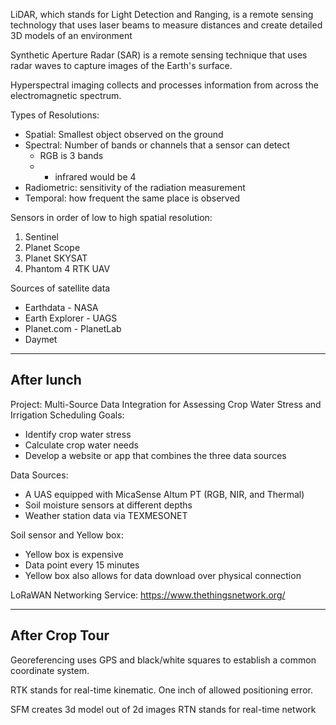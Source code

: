 LiDAR, which stands for Light Detection and Ranging, is a remote sensing technology that uses laser beams to measure distances and create detailed 3D models of an environment

Synthetic Aperture Radar (SAR) is a remote sensing technique that uses radar waves to capture images of the Earth's surface.

Hyperspectral imaging collects and processes information from across the electromagnetic spectrum.

Types of Resolutions:
- Spatial: Smallest object observed on the ground
- Spectral: Number of bands or channels that a sensor can detect
	- RGB is 3 bands
	- + infrared would be 4
- Radiometric: sensitivity of the radiation measurement
- Temporal: how frequent the same place is observed

Sensors in order of low to high spatial resolution:
1. Sentinel
2. Planet Scope
3. Planet SKYSAT
4. Phantom 4 RTK UAV
   
Sources of satellite data
- Earthdata - NASA
- Earth Explorer - UAGS
- Planet.com - PlanetLab
- Daymet
---
## After lunch
Project: Multi-Source Data Integration for Assessing Crop Water Stress and Irrigation Scheduling
Goals:
- Identify crop water stress
- Calculate crop water needs
- Develop a website or app that combines the three data sources

Data Sources:
 - A UAS equipped with MicaSense Altum PT (RGB, NIR, and Thermal)
 - Soil moisture sensors at different depths
 - Weather station data via TEXMESONET

Soil sensor and Yellow box:
- Yellow box is expensive
- Data point every 15 minutes
- Yellow box also allows for data download over physical connection

LoRaWAN Networking Service: https://www.thethingsnetwork.org/

---
## After Crop Tour

Georeferencing uses GPS and black/white squares to establish a common coordinate system. 

RTK stands for real-time kinematic.
One inch of allowed positioning error.

SFM creates 3d model out of 2d images
RTN stands for real-time network



